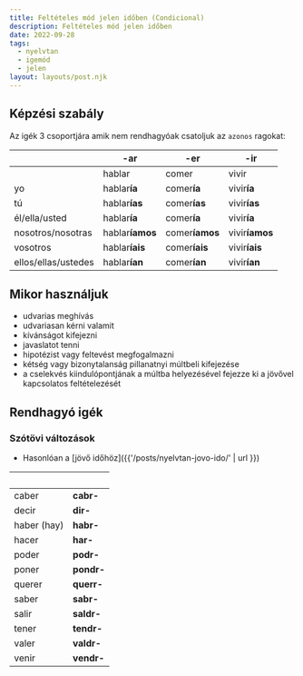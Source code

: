 ```yaml
---
title: Feltételes mód jelen időben (Condicional)
description: Feltételes mód jelen időben
date: 2022-09-28
tags:
  - nyelvtan
  - igemód
  - jelen
layout: layouts/post.njk
---
```


## Képzési szabály

Az igék 3 csoportjára amik nem rendhagyóak csatoljuk az `azonos` ragokat:

&nbsp; | -ar | -er | -ir
----|----|----|----
&nbsp;|hablar|comer|vivir
yo|hablar**ía**|comer**ía**|vivir**ía**
tú|hablar**ías**|comer**ías**|vivir**ías**
él/ella/usted|hablar**ía**|comer**ía**|vivir**ía**
nosotros/nosotras|hablar**íamos**|comer**íamos**|vivir**íamos**
vosotros|hablar**íais**|comer**íais**|vivir**íais**
ellos/ellas/ustedes|hablar**ían**|comer**ían**|vivir**ían**

## Mikor használjuk

- udvarias meghívás
- udvariasan kérni valamit
- kívánságot kifejezni
- javaslatot tenni
- hipotézist vagy feltevést megfogalmazni
- kétség vagy bizonytalanság pillanatnyi múltbeli kifejezése
- a cselekvés kiindulópontjának a múltba helyezésével fejezze ki a jövővel kapcsolatos feltételezését

## Rendhagyó igék

### Szótövi változások

- Hasonlóan a [jövő időhöz]({{'/posts/nyelvtan-jovo-ido/' | url }})

&nbsp;| &nbsp;
----|----
caber|**cabr-**
decir|**dir-**
haber (hay)|**habr-**
hacer|**har-**
poder|**podr-**
poner|**pondr-**
querer|**querr-**
saber|**sabr-**
salir|**saldr-**
tener|**tendr-**
valer|**valdr-**
venir|**vendr-**
